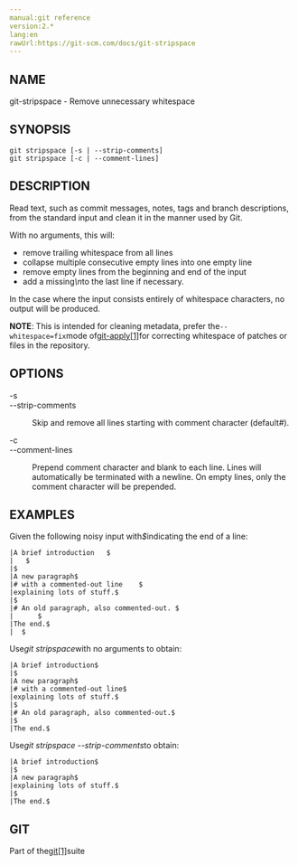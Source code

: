 ```yaml
---
manual:git reference
version:2.*
lang:en
rawUrl:https://git-scm.com/docs/git-stripspace
---
```



## NAME<a name="_name"></a>


git-stripspace - Remove unnecessary whitespace





## SYNOPSIS<a name="_synopsis"></a>

```
git stripspace [-s | --strip-comments]
git stripspace [-c | --comment-lines]
```




## DESCRIPTION<a name="_description"></a>


Read text, such as commit messages, notes, tags and branch descriptions, from the standard input and clean it in the manner used by Git.




With no arguments, this will:



* remove trailing whitespace from all lines
* collapse multiple consecutive empty lines into one empty line
* remove empty lines from the beginning and end of the input
* add a missing<em>\n</em>to the last line if necessary.



In the case where the input consists entirely of whitespace characters, no output will be produced.




**NOTE**: This is intended for cleaning metadata, prefer the`--whitespace=fix`mode of[git-apply[1]](%2276  "")for correcting whitespace of patches or files in the repository.





## OPTIONS<a name="_options"></a>
<dl><dt id='git-stripspace--s'>-s</dt><dt id='git-stripspace---strip-comments'>--strip-comments</dt><dd>

Skip and remove all lines starting with comment character (default<em>#</em>).

</dd><dt id='git-stripspace--c'>-c</dt><dt id='git-stripspace---comment-lines'>--comment-lines</dt><dd>

Prepend comment character and blank to each line. Lines will automatically be terminated with a newline. On empty lines, only the comment character will be prepended.

</dd></dl>



## EXAMPLES<a name="_examples"></a>


Given the following noisy input with<em>$</em>indicating the end of a line:



```
|A brief introduction   $
|   $
|$
|A new paragraph$
|# with a commented-out line    $
|explaining lots of stuff.$
|$
|# An old paragraph, also commented-out. $
|      $
|The end.$
|  $
```




Use<em>git stripspace</em>with no arguments to obtain:



```
|A brief introduction$
|$
|A new paragraph$
|# with a commented-out line$
|explaining lots of stuff.$
|$
|# An old paragraph, also commented-out.$
|$
|The end.$
```




Use<em>git stripspace --strip-comments</em>to obtain:



```
|A brief introduction$
|$
|A new paragraph$
|explaining lots of stuff.$
|$
|The end.$
```





## GIT<a name="_git"></a>


Part of the[git[1]](%2248  "")suite





